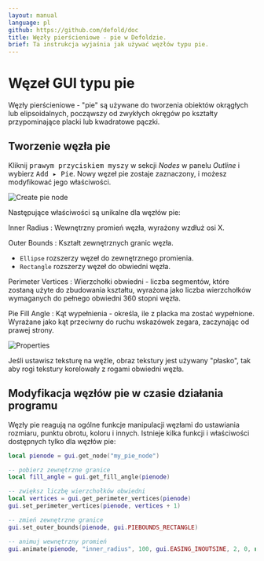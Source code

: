 ```yaml
---
layout: manual
language: pl
github: https://github.com/defold/doc
title: Węzły pierścieniowe - pie w Defoldzie.
brief: Ta instrukcja wyjaśnia jak używać węzłów typu pie.
---
```


# Węzeł GUI typu pie

Węzły pierścieniowe - "pie" są używane do tworzenia obiektów okrągłych lub elipsoidalnych, począwszy od zwykłych okręgów po kształty przypominające placki lub kwadratowe pączki.

## Tworzenie węzła pie

Kliknij <kbd>prawym przyciskiem myszy</kbd> w sekcji *Nodes* w panelu *Outline* i wybierz <kbd>Add ▸ Pie</kbd>. Nowy węzeł pie zostaje zaznaczony, i możesz modyfikować jego właściwości.

![Create pie node](/manuals/images/gui-pie/create.png)

Następujące właściwości są unikalne dla węzłów pie:

Inner Radius
: Wewnętrzny promień węzła, wyrażony wzdłuż osi X.

Outer Bounds
: Kształt zewnętrznych granic węzła.

  - `Ellipse`  rozszerzy węzeł do zewnętrznego promienia.
  - `Rectangle`  rozszerzy węzeł do obwiedni węzła.

Perimeter Vertices
: Wierzchołki obwiedni - liczba segmentów, które zostaną użyte do zbudowania kształtu, wyrażona jako liczba wierzchołków wymaganych do pełnego obwiedni 360 stopni węzła.

Pie Fill Angle
: Kąt wypełnienia - określa, ile z placka ma zostać wypełnione. Wyrażane jako kąt przeciwny do ruchu wskazówek zegara, zaczynając od prawej strony.

![Properties](/manuals/images/gui-pie/properties.png)

Jeśli ustawisz teksturę na węźle, obraz tekstury jest używany "płasko", tak aby rogi tekstury korelowały z rogami obwiedni węzła.

## Modyfikacja węzłów pie w czasie działania programu

Węzły pie reagują na ogólne funkcje manipulacji węzłami do ustawiania rozmiaru, punktu obrotu, koloru i innych. Istnieje kilka funkcji i właściwości dostępnych tylko dla węzłów pie:

```lua
local pienode = gui.get_node("my_pie_node")

-- pobierz zewnętrzne granice
local fill_angle = gui.get_fill_angle(pienode)

-- zwiększ liczbę wierzchołków obwiedni
local vertices = gui.get_perimeter_vertices(pienode)
gui.set_perimeter_vertices(pienode, vertices + 1)

-- zmień zewnętrzne granice
gui.set_outer_bounds(pienode, gui.PIEBOUNDS_RECTANGLE)

-- animuj wewnętrzny promień
gui.animate(pienode, "inner_radius", 100, gui.EASING_INOUTSINE, 2, 0, nil, gui.PLAYBACK_LOOP_PINGPONG)
```
